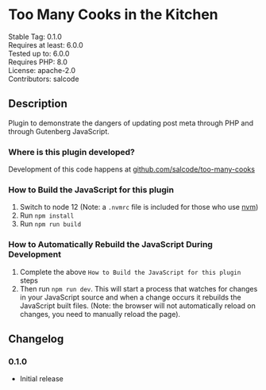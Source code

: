 # Too Many Cooks in the Kitchen

Stable Tag: 0.1.0  
Requires at least: 6.0.0  
Tested up to: 6.0.0  
Requires PHP: 8.0  
License: apache-2.0  
Contributors: salcode  

## Description

Plugin to demonstrate the dangers of updating post meta through PHP and through Gutenberg JavaScript.

### Where is this plugin developed?

Development of this code happens at [github.com/salcode/too-many-cooks](https://github.com/salcode/too-many-cooks)

### How to Build the JavaScript for this plugin

1. Switch to node 12 (Note: a `.nvmrc` file is included for those who use [nvm](https://github.com/nvm-sh/nvm))
2. Run `npm install`
3. Run `npm run build`

### How to Automatically Rebuild the JavaScript During Development

1. Complete the above `How to Build the JavaScript for this plugin` steps
2. Then run `npm run dev`. This will start a process that watches for changes in your JavaScript source and when a change occurs it rebuilds the JavaScript built files. (Note: the browser will not automatically reload on changes, you need to manually reload the page).

## Changelog

### 0.1.0

* Initial release
